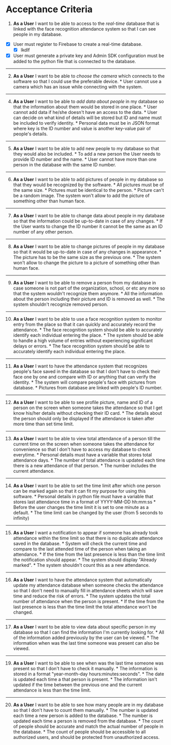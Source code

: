 # Acceptance Criteria 
1. **As a User** I want to be able to access to the *_real-time_* database that is linked with the face recognition attendance system so that I can see people in my database.
 - [x] User must register to Firebase to create a real-time database.
   - [x] lkdlf
 - [x] User must generate a private key and Admin SDK configuration must be added to the python file that is connected to the database.

--------------------------------------------------------------------------------------------------------------------------------------------------

2.  **As a User** I want to be able to *_choose the camera_* which connects to the software so that I could use the preferable device. 
                  * User cannot use a camera which has an issue while connecting with the system.
--------------------------------------------------------------------------------------------------------------------------------------------------

4.  **As a User** I want to be able to *_add data about people_* in my database so that the information about them would be stored in one place.
                  * User cannot add data if he/she doesn't have an access to the data. 
                  * User can decide on what kind of details will be stored but ID and name must be included to verify identity. 
                  * Personal data must be in JSON format where key is the ID number and value is another key-value pair of people's details.
--------------------------------------------------------------------------------------------------------------------------------------------------
5.  **As a User** I want to be able to add new people to my database so that they would also be included.
                  * To add a new person the User needs to provide ID number and the name.
                  * User cannot have more than one person in the database with the same ID number.
--------------------------------------------------------------------------------------------------------------------------------------------------
6.  **As a User** I want to be able to add pictures of people in my database so that they would be recognized by the software.
                  * All pictures must be of the same size.
                  * Pictures must be identical to the person.
                  * Picture can't be a random image. The system won't allow to add the picture of something other than human face.
--------------------------------------------------------------------------------------------------------------------------------------------------
7.  **As a User** I want to be able to change data about people in my database so that the information could be up-to-date in case of any changes.
                  * If the User wants to change the ID number it cannot be the same as an ID number of any other person.
--------------------------------------------------------------------------------------------------------------------------------------------------
8.  **As a User** I want to be able to change pictures of people in my database so that it would be up-to-date in case of any changes in appearance.
                  * The picture has to be the same size as the previous one.
                  * The system won't allow to change the picture to a picture of something other than human face.
--------------------------------------------------------------------------------------------------------------------------------------------------
9.  **As a User** I want to be able to remove a person from my database in case someone is not part of the organization, school, or etc any more so that the system wouldn't recognize them anymore.
                  * All the information about the person including their picture and ID is removed as well.
                  * The system shouldn't recognize removed person.
--------------------------------------------------------------------------------------------------------------------------------------------------
10. **As a User** I want to be able to use a face recognition system to monitor entry from the place so that it can quickly and accurately record the attendance.
                  * The face recognition system should be able to accurately identify each individual entering the place.
                  * The system should be able to handle a high volume of entries without experiencing significant delays or errors.
                  * The face recognition system should be able to accurately identify each individual entering the place.
--------------------------------------------------------------------------------------------------------------------------------------------------
11. **As a User** I want to have the attendance system that recognizes people's face saved in the database so that I don't have to check their face one by one and compare with ID or anything that can verify the identity.
                  * The system will compare people's face with pictures from database.
                  * Pictures from database are linked with people's ID number.
--------------------------------------------------------------------------------------------------------------------------------------------------
12. **As a User** I want to be able to see profile picture, name and ID of a person on the screen when someone takes the attendance so that I get know his/her details without checking their ID card.
                  * The details about the person should only be displayed if the attendance is taken after more time than set time limit.
-------------------------------------------------------------------------------------------------------------------------------------------------   
13. **As a User** I want to be able to view total attendance of a person till the current time on the screen when someone takes the attendance for convenience so that I don't have to access my database to check everytime.
                  * Personal details must have a variable that stores total attendance days.
                  * The number of total attendance is updated each time there is a new attendance of that person.
                  * The number includes the current attendance.
--------------------------------------------------------------------------------------------------------------------------------------------------
14. **As a User** I want to be able to set the time limit after which one person can be marked again so that it can fit my purpose for using this software.
                  * Personal details in python file must have a variable that stores last attendance time in a format of YYYY-MM-DD hh:mm:ss
                  * Before the user changes the time limit it is set to one minute as a default.
                  * The time limit can be changed by the user (from 5 seconds to infinity)
--------------------------------------------------------------------------------------------------------------------------------------------------
15. **As a User** I want a notification to appear if someone has already took attendance within the time limit so that there is no duplicate attendance saved in the database.
                  * System will check the current time and compare to the last attended time of the person when taking an attendance.
                  * If the time from the last presence is less than the time limit the notification should appear.
                  * The system should display "Already marked".
                  * The system shouldn't count this as a new attendance.
--------------------------------------------------------------------------------------------------------------------------------------------------
16. **As a User** I want to have the attendance system that automatically update my attendance database when someone checks the attendance so that I don't need to manually fill in attendance sheets which will save time and reduce the risk of errors. 
                  * The system updates the total number of attendance when the person is present.
                  * If the time from the last presence is less than the time limit the total attendance won't be changed.
--------------------------------------------------------------------------------------------------------------------------------------------------
17. **As a User** I want to be able to view data about specific person in my database so that I can find the information I'm currently looking for.
                  * All of the information added previously by the user can be viewed.
                  * The information when was the last time someone was present can also be viewed.
--------------------------------------------------------------------------------------------------------------------------------------------------
19. **As a User** I want to be able to see when was the last time someone was present so that I don't have to check it manually.
                  * The information is stored in a format "year-month-day hours:minutes:seconds".
                  * The date is updated each time a that person is present.
                  * The information isn't updated if the time between the previous one and the current attendance is less than the time limit.
--------------------------------------------------------------------------------------------------------------------------------------------------
20. **As a User** I want to be able to see how many people are in my database so that I don't have to count them manually.
                  * The number is updated each time a new person is added to the database.
                  * The number is updated each time a person is removed from the database.
                  * The count of people should be accurate and match the actual number of people in the database.
                  * The count of people should be accessible to all authorized users, and should be protected from unauthorized access.
